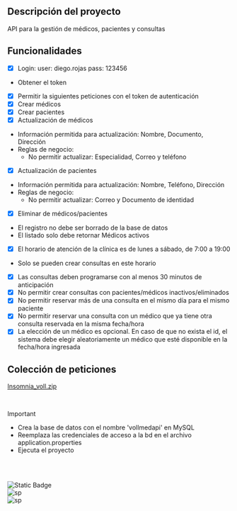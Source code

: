 ## Descripción del proyecto
API para la gestión de médicos, pacientes y consultas

## Funcionalidades
- [x] Login: user: diego.rojas  pass: 123456
* Obtener el token
- [x] Permitir la siguientes peticiones con el token de autenticación
- [x] Crear médicos
- [x] Crear pacientes
- [x] Actualización de médicos
* Información permitida para actualización: Nombre, Documento, Dirección
* Reglas de negocio:
  * No permitir actualizar: Especialidad, Correo y teléfono

- [x] Actualización de pacientes
* Información permitida para actualización: Nombre, Teléfono, Dirección
* Reglas de negocio:
  * No permitir actualizar: Correo y Documento de identidad

- [x] Eliminar de médicos/pacientes
* El registro no debe ser borrado de la base de datos
* El listado solo debe retornar Médicos activos

- [x] El horario de atención de la clínica es de lunes a sábado, de 7:00 a 19:00
* Solo se pueden crear consultas en este horario

- [x] Las consultas deben programarse con al menos 30 minutos de anticipación
- [x] No permitir crear consultas con pacientes/médicos inactivos/eliminados
- [x] No permitir reservar más de una consulta en el mismo día para el mismo paciente
- [x] No permitir reservar una consulta con un médico que ya tiene otra consulta reservada en la misma fecha/hora
- [x] La elección de un médico es opcional. En caso de que no exista el id, el sistema debe elegir aleatoriamente un médico que esté disponible en la fecha/hora ingresada 

## Colección de peticiones
[Insomnia_voll.zip](https://github.com/user-attachments/files/18219293/Insomnia_voll.zip)

</br>

>[!IMPORTANT]
>* Crea la base de datos con el nombre 'vollmedapi' en MySQL
>* Reemplaza las credenciales de acceso a la bd en el archivo application.properties
>* Ejecuta el proyecto

</br>
</br>

![Static Badge](https://img.shields.io/badge/java-white?style=for-the-badge&logo=openjdk&logoColor=white&labelColor=black)
</br>
![sp](https://img.shields.io/badge/SPRINGBOOT-white?style=for-the-badge&logo=spring&logoColor=white&labelColor=%236DB33F)
</br>
![sp](https://img.shields.io/badge/mysql-white?style=for-the-badge&logo=mysql&logoColor=white&labelColor=4169E1)



